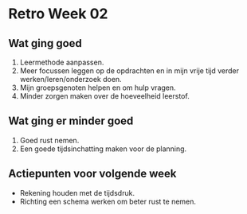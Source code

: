 # Retro Week 02

## Wat ging goed

1. Leermethode aanpassen.
2. Meer focussen leggen op de opdrachten en in mijn vrije tijd verder werken/leren/onderzoek doen.
3. Mijn groepsgenoten helpen en om hulp vragen.
4. Minder zorgen maken over de hoeveelheid leerstof.

## Wat ging er minder goed

1. Goed rust nemen.
2. Een goede tijdsinchatting maken voor de planning.

## Actiepunten voor volgende week

- Rekening houden met de tijdsdruk.
- Richting een schema werken om beter rust te nemen.
